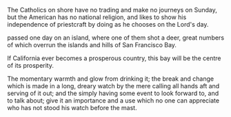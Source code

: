 The Catholics on shore have no trading and make no journeys on Sunday, but the American has no national religion, and likes to show his independence of priestcraft by doing as he chooses on the Lord's day.

passed one day on an island, where one of them shot a deer, great numbers of which overrun the islands and hills of San Francisco Bay.

If California ever becomes a prosperous country, this bay will be the centre of its prosperity.

The momentary warmth and glow from drinking it; the break and change which is made in a long, dreary watch by the mere calling all hands aft and serving of it out; and the simply having some event to look forward to, and to talk about; give it an importance and a use which no one can appreciate who has not stood his watch before the mast.

